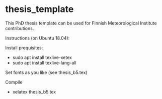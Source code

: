 # thesis_template

This PhD thesis template can be used for Finnish Meteorological Institute contributions. 

Instructions (on Ubuntu 18.04):

Install prequisites:
- sudo apt install texlive-xetex
- sudo apt install texlive-lang-all
  
Set fonts as you like (see thesis_b5.tex)

Compile
 - xelatex thesis_b5.tex
  
  
